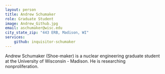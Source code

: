 ```yaml
---
layout: person
title: Andrew Schumaker
role: Graduate Student
image: Andrew_Github.jpg
email: aschumaker@wisc.edu
city_state_zip: "443 ERB, Madison, WI"
services:
    github: inquisitor-schumaker
---
```


Andrew Schumaker (Shoe-maker) is a nuclear engineering graduate student at the University of Wisconsin - Madison. He is researching nonproliferation. 
